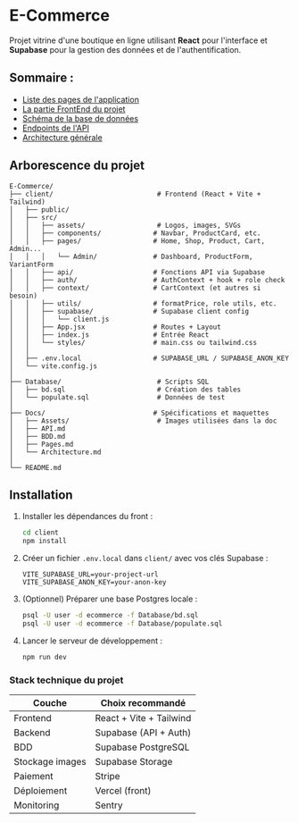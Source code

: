# E-Commerce
Projet vitrine d'une boutique en ligne utilisant **React** pour l'interface et **Supabase** pour la gestion des données et de l'authentification.

## Sommaire :
- [Liste des pages de l'application](./Docs/Pages.md)
- [La partie FrontEnd du projet](./client/README.md)
- [Schéma de la base de données](./Docs/BDD.md)
- [Endpoints de l'API](./Docs/API.md)
- [Architecture générale](./Docs/Architecture.md)

## Arborescence du projet

```plaintext
E-Commerce/
├── client/                          # Frontend (React + Vite + Tailwind)
│   ├── public/
│   ├── src/
│   │   ├── assets/                  # Logos, images, SVGs
│   │   ├── components/             # Navbar, ProductCard, etc.
│   │   ├── pages/                  # Home, Shop, Product, Cart, Admin...
│   │   │   └── Admin/              # Dashboard, ProductForm, VariantForm
│   │   ├── api/                    # Fonctions API via Supabase
│   │   ├── auth/                   # AuthContext + hook + role check
│   │   ├── context/                # CartContext (et autres si besoin)
│   │   ├── utils/                  # formatPrice, role utils, etc.
│   │   ├── supabase/               # Supabase client config
│   │   │   └── client.js
│   │   ├── App.jsx                 # Routes + Layout
│   │   ├── index.js                # Entrée React
│   │   └── styles/                 # main.css ou tailwind.css
│   │
│   ├── .env.local                  # SUPABASE_URL / SUPABASE_ANON_KEY
│   └── vite.config.js
│
├── Database/                        # Scripts SQL
│   ├── bd.sql                       # Création des tables
│   └── populate.sql                 # Données de test
│
├── Docs/                           # Spécifications et maquettes
│   ├── Assets/                      # Images utilisées dans la doc
│   ├── API.md
│   ├── BDD.md
│   ├── Pages.md
│   └── Architecture.md
│
└── README.md

```

## Installation

1. Installer les dépendances du front :

   ```bash
   cd client
   npm install
   ```

2. Créer un fichier `.env.local` dans `client/` avec vos clés Supabase :

   ```env
   VITE_SUPABASE_URL=your-project-url
   VITE_SUPABASE_ANON_KEY=your-anon-key
   ```

3. (Optionnel) Préparer une base Postgres locale :

   ```bash
   psql -U user -d ecommerce -f Database/bd.sql
   psql -U user -d ecommerce -f Database/populate.sql
   ```

4. Lancer le serveur de développement :

   ```bash
   npm run dev
   ```


### Stack technique du projet

| Couche          | Choix recommandé                                     |
| --------------- | ---------------------------------------------------- |
| Frontend        | React + Vite + Tailwind                              |
| Backend         | Supabase (API + Auth)                                |
| BDD             | Supabase PostgreSQL                                  |
| Stockage images | Supabase Storage                                     |
| Paiement        | Stripe                                               |
| Déploiement     | Vercel (front)                                       |
| Monitoring      | Sentry                                               |

